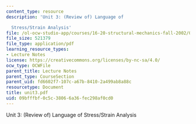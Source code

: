 ```yaml
---
content_type: resource
description: 'Unit 3: (Review of) Language of

  Stress/Strain Analysis'
file: /ol-ocw-studio-app/courses/16-20-structural-mechanics-fall-2002/09bfffbf0c5c38066a36fec298af0cd0_unit3.pdf
file_size: 521379
file_type: application/pdf
learning_resource_types:
- Lecture Notes
license: https://creativecommons.org/licenses/by-nc-sa/4.0/
ocw_type: OCWFile
parent_title: Lecture Notes
parent_type: CourseSection
parent_uid: fd6602f7-107c-a67b-8410-2a499ab8a88c
resourcetype: Document
title: unit3.pdf
uid: 09bfffbf-0c5c-3806-6a36-fec298af0cd0
---
```

Unit 3: (Review of) Language of
Stress/Strain Analysis